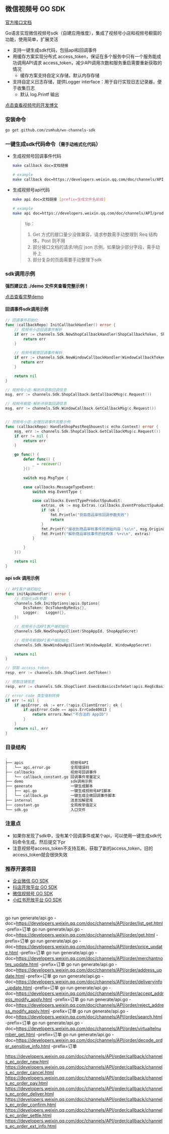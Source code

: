 ## 微信视频号 GO SDK

[官方接口文档](https://developers.weixin.qq.com/doc/channels/API/basics/getaccesstoken.html)

Go语言实现微信视频号sdk（自建应用维度），集成了视频号小店和视频号橱窗的功能，使用简单，扩展灵活

- 支持一键生成sdk代码，包括api和回调事件
- 用缓存方案实现分布式 access_token，保证在多个服务中只有一个服务能成功调用API请求 access_token，减少API调用次数和服务重启需要重新获取的情况
    + 缓存方案支持自定义存储，默认内存存储
- 支持自定义日志存储，提供Logger interface：用于自行实现日志记录器，便于收集日志
    + 默认 log.Printf 输出

[点击查看视频号的开发博文](https://zsmhub.github.io/post/%E5%AE%9E%E6%88%98%E6%A1%88%E4%BE%8B/%E5%BE%AE%E4%BF%A1%E8%A7%86%E9%A2%91%E5%8F%B7/)

### 安装命令

```sh
go get github.com/zsmhub/wx-channels-sdk
```

### 一键生成sdk代码命令（`需手动格式化代码`）

- 生成视频号回调事件代码

    ```sh
    make callback doc=文档链接

    # example
    make callback doc=https://developers.weixin.qq.com/doc/channels/API/product/callback/ProductSpuListing.html
    ```

- 生成视频号api代码

    ```sh
    make api doc=文档链接 [prefix=生成文件名前缀]

    # example
    make api doc=https://developers.weixin.qq.com/doc/channels/API/product/get.html prefix=商品
    ```

    > tip：
    > 1. Get 方式的接口量少没做兼容，请求参数需手动整理到 Req 结构体，Post 则不用
    > 2. 部分接口文档的请求/响应 json 示例，如果缺少部分字段，需手动补上
    > 3. 部分复杂的页面需要手动整理下sdk

### sdk调用示例

**强烈建议去 ./demo 文件夹查看完整示例！**

[点击查看完整demo](https://github.com/zsmhub/wx-channels-sdk/tree/main/demo)

#### 回调事件sdk调用示例

```go
// 回调事件初始化
func (callbackRepo) InitCallbackHandler() error {
	// 视频号小店回调事件解析
	if err := channels.Sdk.NewShopCallbackHandler(ShopCallbackToken, ShopCallbackEncodingAESKey); err != nil {
		return err
	}

	// 视频号橱窗回调事件解析
	if err := channels.Sdk.NewWindowCallbackHandler(WindowCallbackToken, WindowCallbackEncodingAESKey); err != nil {
	   return err
	}

	return nil
}

// 视频号小店-解析并获取回调信息
msg, err := channels.Sdk.ShopCallback.GetCallbackMsg(c.Request())

// 视频号橱窗-解析并获取回调信息
msg, err := channels.Sdk.WindowCallback.GetCallbackMsg(c.Request())


// 视频号小店-处理回调事件完整示例
func (callbackRepo) HandleShopPostReqShouest(c echo.Context) error {
	msg, err := channels.Sdk.ShopCallback.GetCallbackMsg(c.Request())
	if err != nil {
		return err
	}

	go func() {
		defer func() {
			_ = recover()
		}()

		switch msg.MsgType {

		case callbacks.MessageTypeEvent:
			switch msg.EventType {

			case callbacks.EventTypeProductSpuAudit:
				extras, ok := msg.Extras.(callbacks.EventProductSpuAudit)
				if !ok {
					fmt.Println("获取商品审核回调参数失败")
					return
				}
				fmt.Printf("接收到商品审核事件的原始内容：%s\n", msg.OriginalMessage)
				fmt.Printf("解析商品审核事件的结构体：%+v\n", extras)
			}

		}
	}()

	return nil
}
```

#### api sdk 调用示例

```go
// API客户端初始化
func initApiHandler() error {
	// 初始化sdk参数
	channels.Sdk.InitOptions(apis.Options{
		DcsToken: DcsTokenByRedis{},
		Logger:   Logger{},
	})

	// 视频号小店API客户端初始化
	channels.Sdk.NewShopApiClient(ShopAppId, ShopAppSecret)

	// 视频号橱窗API客户端初始化
	channels.Sdk.NewWindowApiClient(WindowAppId, WindowAppSecret)

	return nil
}

// 获取 access_token
resp, err := channels.Sdk.ShopClient.GetToken()

// 获取店铺信息
resp, err := channels.Sdk.ShopClient.ExecEcBasicsInfoGet(apis.ReqEcBasicsInfoGet{})

// error code 类型强制转换
if err != nil {
	if apiError, ok := err.(*apis.ClientError); ok {
		if apiError.Code == apis.ErrCode40013 {
			return errors.New("不合法的 AppID")
	 	}
	}
	return nil, err
}

```

### 目录结构

```sh
.
├── apis                     视频号API
│   └── api.error.go         全局错误码
├── callbacks                视频号回调事件
│   └── callback_constant.go 回调事件常量定义
├── demo                     sdk调用示例
├── generate                 一键生成脚本
│   ├── api.go               一键生成视频号API脚本
│   └── callback.go          一键生成企微回调事件脚本
├── internal                 消息加解密库
├── constant.go              全局枚举值定义
└── sdk.go                   入口文件
```

### 注意点

- 如果你发现了sdk中，没有某个回调事件或某个api，可以使用一键生成sdk代码命令生成，然后提交下pr
- 注意视频号access_token不支持互刷，获取了新的access_token，旧的access_token就会很快失效

### 推荐开源项目

- [企业微信 GO SDK](https://github.com/zsmhub/workweixin)
- [抖店开放平台 GO SDK](https://github.com/zsmhub/doudian-sdk)
- [微信视频号 GO SDK](https://github.com/zsmhub/wx-channels-sdk)
- [小红书开放平台 GO SDK](https://github.com/zsmhub/xhs-sdk)



#
go run generate/api.go -doc=https://developers.weixin.qq.com/doc/channels/API/order/list_get.html -prefix=订单
go run generate/api.go -doc=https://developers.weixin.qq.com/doc/channels/API/order/get.html -prefix=订单
go run generate/api.go -doc=https://developers.weixin.qq.com/doc/channels/API/order/price_update.html -prefix=订单
go run generate/api.go -doc=https://developers.weixin.qq.com/doc/channels/API/order/merchantnotes_update.html -prefix=订单
go run generate/api.go -doc=https://developers.weixin.qq.com/doc/channels/API/order/address_update.html -prefix=订单
go run generate/api.go -doc=https://developers.weixin.qq.com/doc/channels/API/order/deliveryinfo_update.html -prefix=订单
go run generate/api.go -doc=https://developers.weixin.qq.com/doc/channels/API/order/accept_address_modify_apply.html -prefix=订单
go run generate/api.go -doc=https://developers.weixin.qq.com/doc/channels/API/order/reject_address_modify_apply.html -prefix=订单
go run generate/api.go -doc=https://developers.weixin.qq.com/doc/channels/API/order/search.html -prefix=订单
go run generate/api.go -doc=https://developers.weixin.qq.com/doc/channels/API/order/virtualtelnumber_get.html -prefix=订单
go run generate/api.go -doc=https://developers.weixin.qq.com/doc/channels/API/order/decode_order_sensitive_info.html -prefix=订单


https://developers.weixin.qq.com/doc/channels/API/order/callback/channels_ec_order_new.html
https://developers.weixin.qq.com/doc/channels/API/order/callback/channels_ec_order_cancel.html
https://developers.weixin.qq.com/doc/channels/API/order/callback/channels_ec_order_pay.html
https://developers.weixin.qq.com/doc/channels/API/order/callback/channels_ec_order_deliver.html
https://developers.weixin.qq.com/doc/channels/API/order/callback/channels_ec_order_confirm.html
https://developers.weixin.qq.com/doc/channels/API/order/callback/channels_ec_order_settle.html
https://developers.weixin.qq.com/doc/channels/API/order/callback/channels_ec_order_ext_info.html